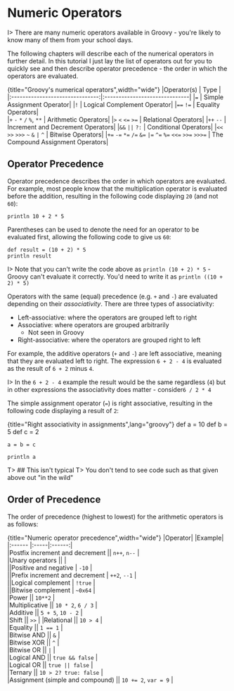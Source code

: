 # Numeric Operators  

I> There are many numeric operators available in Groovy - you're likely to know many of them from your school days. 

The following chapters will describe each of the numerical operators in further detail.  In this tutorial I just lay the list of operators out for you to quickly see and then describe operator precedence - the order in which the operators are evaluated.

{title="Groovy's numerical operators",width="wide"}
|Operator(s)	| Type |
|:-------------------------------:|:------------------------------|
|`=`	| Simple Assignment Operator|
|`!`	| Logical Complement Operator|
|`==`   `!=`	| Equality Operators|   
|`+`   `-`   `*`   `/`  `%`, `**`	| Arithmetic Operators|
|`>`   `<`   `<=`  `>=`	| Relational Operators|
|`++`  `--`	| Increment and Decrement Operators|
|`&&`  `||`   `?:`	| Conditional Operators|
|`<<`   `>>`   `>>>`   `~`   `&` `|` `^`	| Bitwise Operators|
|`+=`  `-=`  `*=`  `/=`  `&=`  `|=` `^=`  `%=`  `<<=`  `>>=`  `>>>=`	| The Compound Assignment Operators|

## Operator Precedence
Operator precedence describes the order in which operators are evaluated. For example, most people know that the multiplication operator is evaluated before the addition, resulting in the following code displaying `20` (and not `60`):


	println 10 + 2 * 5


Parentheses can be used to denote the need for an operator to be evaluated first, allowing the following code to give us `60`: 

	def result = (10 + 2) * 5
	println result

I> Note that you can't write the code above as `println (10 + 2) * 5` - Groovy can't evaluate it correctly. You'd need to write it as `println ((10 + 2) * 5)`

Operators with the same (equal) precedence (e.g. `+` and `-`) are evaluated depending on their _associativity_. There are three types of associativity:

* Left-associative: where the operators are grouped left to right
* Associative: where operators are grouped arbitrarily
	* Not seen in Groovy
* Right-associative: where the operators are grouped right to left

For example, the additive operators (`+` and `-`) are left associative, meaning that they are evaluated left to right. The expression `6 + 2 - 4` is evaluated as the result of `6 + 2` minus `4`. 

I> In the `6 + 2 - 4` example the result would be the same regardless (`4`) but in other expressions the associativity does matter - consider`6 / 2 * 4`

The simple assignment operator (`=`) is right associative, resulting in the following code displaying a result of `2`:

{title="Right associativity in assignments",lang="groovy"}
	def a = 10
	def b = 5
	def c = 2
	
	a = b = c
	
	println a

T> ## This isn't typical
T> You don't tend to see code such as that given above out "in the wild"

## Order of Precedence

The order of precedence (highest to lowest) for the arithmetic operators is as follows:

{title="Numeric operator precedence",width="wide"}
|Operator| |Example|  
|:------ |:-----|:------:|  
|Postfix increment and decrement	|| `n++`, `n--`	|  
|Unary operators	||	|  
||Positive and negative 	| `-10`	|  
||Prefix increment and decrement	| `++2`, `--1`	|  
||Logical complement	| `!true`	|  
||Bitwise complement	| `~0x64`	|  
|Power	|| `10**2`	|  
|Multiplicative	|| `10 * 2`, `6 / 3`	|  
|Additive	|| `5 + 5`, `10 - 2`	|  
|Shift	|| `>>`	| 
|Relational	|| `10 > 4`	|  
|Equality	|| `1 == 1`	|  
|Bitwise AND	|| `&`	|  
|Bitwise XOR	|| `^`	|  
|Bitwise OR	|| `|`	|  
|Logical AND	|| `true && false`	|  
|Logical OR	|| `true || false`	|  
|Ternary	|| `10 > 2? true: false`	|  
|Assignment (simple and compound)	|| `10 += 2`, `var = 9`	| 





